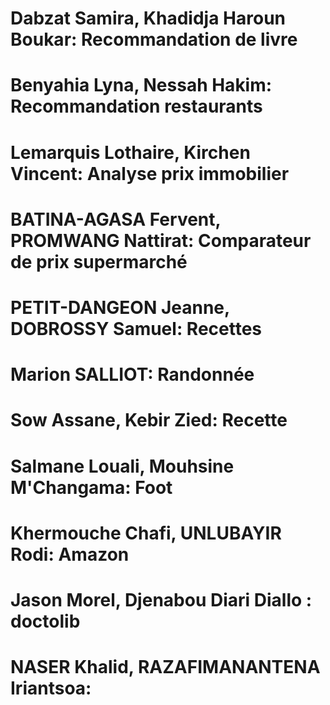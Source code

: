 # Dabzat Samira, Khadidja Haroun Boukar: Recommandation de livre

# Benyahia Lyna, Nessah Hakim: Recommandation restaurants

# Lemarquis Lothaire, Kirchen Vincent: Analyse prix immobilier

# BATINA-AGASA Fervent, PROMWANG Nattirat: Comparateur de prix supermarché

# PETIT-DANGEON Jeanne, DOBROSSY Samuel: Recettes

# Marion SALLIOT: Randonnée

# Sow Assane, Kebir Zied: Recette

# Salmane Louali, Mouhsine M'Changama: Foot

# Khermouche Chafi, UNLUBAYIR Rodi: Amazon

# Jason Morel, Djenabou Diari Diallo : doctolib

# NASER Khalid, RAZAFIMANANTENA Iriantsoa:

